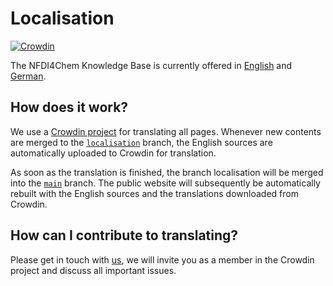 # Localisation

[![Crowdin](https://badges.crowdin.net/nfdi4chem-knowledge-base/localized.svg)](https://crowdin.com/project/nfdi4chem-knowledge-base)

The NFDI4Chem Knowledge Base is currently offered in [English](https://knowledgebase.nfdi4chem.de/knowledge_base/) and [German](https://knowledgebase.nfdi4chem.de/knowledge_base/de/).

## How does it work?

We use a [Crowdin project](https://crowdin.com/project/nfdi4chem-knowledge-base) for translating all pages. Whenever new contents are merged to the [`localisation`](https://github.com/NFDI4Chem/knowledge_base/tree/localisation) branch, the English sources are automatically uploaded to Crowdin for translation.

As soon as the translation is finished, the branch localisation will be merged into the [`main`](https://github.com/NFDI4Chem/knowledge_base/tree/main) branch. The public website will subsequently be automatically rebuilt with the English sources and the translations downloaded from Crowdin.

## How can I contribute to translating?

Please get in touch with [us](mailto:helpdesk@nfdi4chem.de), we will invite you as a member in the Crowdin project and discuss all important issues.
